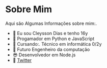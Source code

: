 <h1>Sobre Mim</h1>
<p>Aqui são Algumas Informações sobre mim:.</p>

- 👋 Eu sou Cleysson Dias e tenho 16y
- 👀 Progamador em Python e JavaScript
- 🌱 Cursando:. Técnico em informática 0/2y
- 💞️ Futuro Engenheiro da computação 
- 😎 Desenvolvedor em Node.js
- 🐥 <a href="https://www.twitter.com/daysdevr">Twitter</a>

